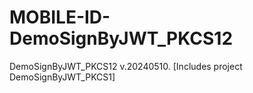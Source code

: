 # MOBILE-ID-DemoSignByJWT_PKCS12
DemoSignByJWT_PKCS12 v.20240510. [Includes project DemoSignByJWT_PKCS1]
